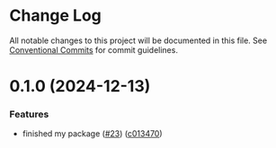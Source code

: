 # Change Log

All notable changes to this project will be documented in this file.
See [Conventional Commits](https://conventionalcommits.org) for commit guidelines.

# 0.1.0 (2024-12-13)

### Features

- finished my package ([#23](https://github.com/devxicans/platform/issues/23)) ([c013470](https://github.com/devxicans/platform/commit/c0134704444d5a68431d9d76bc8065167d301fe5))
